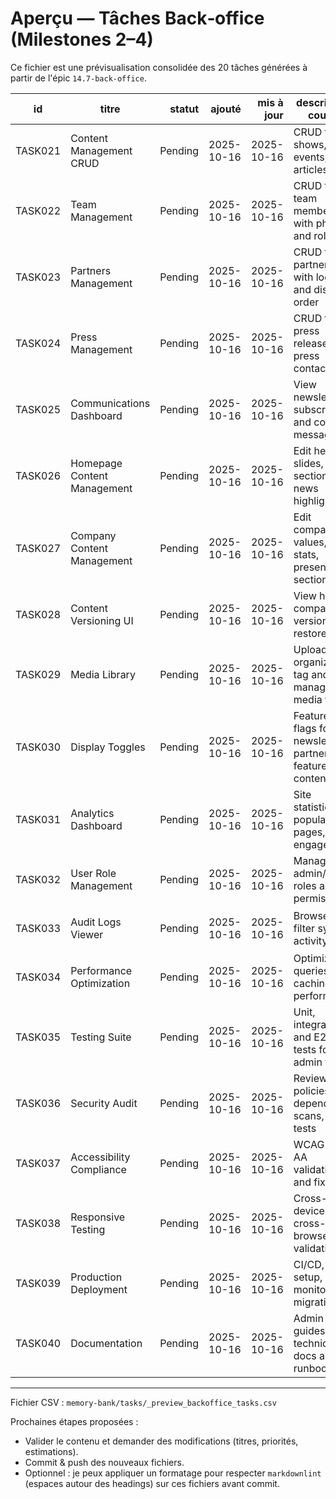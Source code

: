 # Aperçu — Tâches Back‑office (Milestones 2–4)

Ce fichier est une prévisualisation consolidée des 20 tâches générées à partir de l'épic `14.7-back‑office`.

| id      | titre                       |  statut |     ajouté | mis à jour | description courte                                       | fichier                                                    |
| ------- | --------------------------- | ------: | ---------: | ---------: | -------------------------------------------------------- | ---------------------------------------------------------- |
| TASK021 | Content Management CRUD     | Pending | 2025-10-16 | 2025-10-16 | CRUD for shows, events, articles                         | `memory-bank/tasks/TASK021-content-management-crud.md`     |
| TASK022 | Team Management             | Pending | 2025-10-16 | 2025-10-16 | CRUD for team members with photos and roles              | `memory-bank/tasks/TASK022-team-management.md`             |
| TASK023 | Partners Management         | Pending | 2025-10-16 | 2025-10-16 | CRUD for partners with logos and display order           | `memory-bank/tasks/TASK023-partners-management.md`         |
| TASK024 | Press Management            | Pending | 2025-10-16 | 2025-10-16 | CRUD for press releases and press contacts               | `memory-bank/tasks/TASK024-press-management.md`            |
| TASK025 | Communications Dashboard    | Pending | 2025-10-16 | 2025-10-16 | View newsletter subscribers and contact messages         | `memory-bank/tasks/TASK025-communications-dashboard.md`    |
| TASK026 | Homepage Content Management | Pending | 2025-10-16 | 2025-10-16 | Edit hero slides, about section, news highlights         | `memory-bank/tasks/TASK026-homepage-content-management.md` |
| TASK027 | Company Content Management  | Pending | 2025-10-16 | 2025-10-16 | Edit company values, stats, presentation sections        | `memory-bank/tasks/TASK027-company-content-management.md`  |
| TASK028 | Content Versioning UI       | Pending | 2025-10-16 | 2025-10-16 | View history, compare versions, restore                  | `memory-bank/tasks/TASK028-content-versioning-ui.md`       |
| TASK029 | Media Library               | Pending | 2025-10-16 | 2025-10-16 | Upload, organize, tag and manage media files             | `memory-bank/tasks/TASK029-media-library.md`               |
| TASK030 | Display Toggles             | Pending | 2025-10-16 | 2025-10-16 | Feature flags for newsletter, partners, featured content | `memory-bank/tasks/TASK030-display-toggles.md`             |
| TASK031 | Analytics Dashboard         | Pending | 2025-10-16 | 2025-10-16 | Site statistics, popular pages, engagement               | `memory-bank/tasks/TASK031-analytics-dashboard.md`         |
| TASK032 | User Role Management        | Pending | 2025-10-16 | 2025-10-16 | Manage admin/editor roles and permissions                | `memory-bank/tasks/TASK032-user-role-management.md`        |
| TASK033 | Audit Logs Viewer           | Pending | 2025-10-16 | 2025-10-16 | Browse and filter system activity logs                   | `memory-bank/tasks/TASK033-audit-logs-viewer.md`           |
| TASK034 | Performance Optimization    | Pending | 2025-10-16 | 2025-10-16 | Optimize queries, caching, and performance               | `memory-bank/tasks/TASK034-performance-optimization.md`    |
| TASK035 | Testing Suite               | Pending | 2025-10-16 | 2025-10-16 | Unit, integration and E2E tests for admin flows          | `memory-bank/tasks/TASK035-testing-suite.md`               |
| TASK036 | Security Audit              | Pending | 2025-10-16 | 2025-10-16 | Review RLS policies, dependency scans, auth tests        | `memory-bank/tasks/TASK036-security-audit.md`              |
| TASK037 | Accessibility Compliance    | Pending | 2025-10-16 | 2025-10-16 | WCAG 2.1 AA validation and fixes                         | `memory-bank/tasks/TASK037-accessibility-compliance.md`    |
| TASK038 | Responsive Testing          | Pending | 2025-10-16 | 2025-10-16 | Cross-device and cross-browser validation                | `memory-bank/tasks/TASK038-responsive-testing.md`          |
| TASK039 | Production Deployment       | Pending | 2025-10-16 | 2025-10-16 | CI/CD, env setup, monitoring, migrations                 | `memory-bank/tasks/TASK039-production-deployment.md`       |
| TASK040 | Documentation               | Pending | 2025-10-16 | 2025-10-16 | Admin guides, technical docs and runbooks                | `memory-bank/tasks/TASK040-documentation.md`               |

---

Fichier CSV : `memory-bank/tasks/_preview_backoffice_tasks.csv`

Prochaines étapes proposées :

- Valider le contenu et demander des modifications (titres, priorités, estimations).
- Commit & push des nouveaux fichiers.
- Optionnel : je peux appliquer un formatage pour respecter `markdownlint` (espaces autour des headings) sur ces fichiers avant commit.
